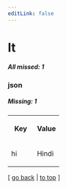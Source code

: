 ```yaml
---
editLink: false
---
```


# lt

##### All missed: 1


### json

##### Missing: 1

<table width="100%">
<tr><th width="50%">

Key

</th><th width="50%">

Value

</th></tr>
<tr><td width="50%">

hi

</td><td width="50%">

Hindi

</td></tr>
</table>

[ [go back](../status.md) | [to top](#) ]

